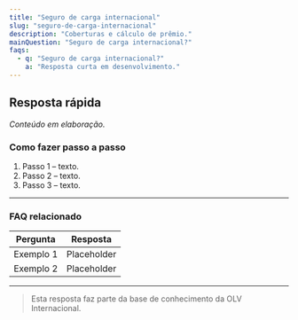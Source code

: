 ```yaml
---
title: "Seguro de carga internacional"
slug: "seguro-de-carga-internacional"
description: "Coberturas e cálculo de prêmio."
mainQuestion: "Seguro de carga internacional?"
faqs:
  - q: "Seguro de carga internacional?"
    a: "Resposta curta em desenvolvimento."
---
```


## Resposta rápida

*Conteúdo em elaboração.*

### Como fazer passo a passo

1. Passo 1 – texto.
2. Passo 2 – texto.
3. Passo 3 – texto.

---

### FAQ relacionado

| Pergunta | Resposta |
| --- | --- |
| Exemplo 1 | Placeholder |
| Exemplo 2 | Placeholder |

---

> Esta resposta faz parte da base de conhecimento da OLV Internacional.
